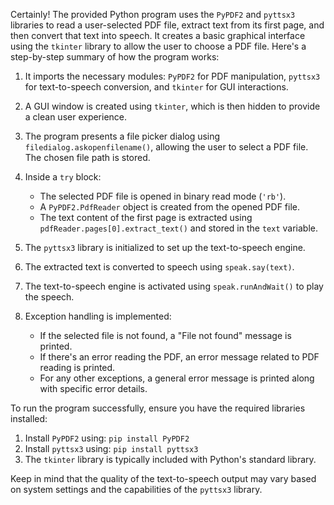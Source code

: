 Certainly! The provided Python program uses the `PyPDF2` and `pyttsx3` libraries to read a user-selected PDF file, extract text from its first page, and then convert that text into speech. It creates a basic graphical interface using the `tkinter` library to allow the user to choose a PDF file. Here's a step-by-step summary of how the program works:

1. It imports the necessary modules: `PyPDF2` for PDF manipulation, `pyttsx3` for text-to-speech conversion, and `tkinter` for GUI interactions.

2. A GUI window is created using `tkinter`, which is then hidden to provide a clean user experience.

3. The program presents a file picker dialog using `filedialog.askopenfilename()`, allowing the user to select a PDF file. The chosen file path is stored.

4. Inside a `try` block:
   - The selected PDF file is opened in binary read mode (`'rb'`).
   - A `PyPDF2.PdfReader` object is created from the opened PDF file.
   - The text content of the first page is extracted using `pdfReader.pages[0].extract_text()` and stored in the `text` variable.

5. The `pyttsx3` library is initialized to set up the text-to-speech engine.

6. The extracted text is converted to speech using `speak.say(text)`.

7. The text-to-speech engine is activated using `speak.runAndWait()` to play the speech.

8. Exception handling is implemented:
   - If the selected file is not found, a "File not found" message is printed.
   - If there's an error reading the PDF, an error message related to PDF reading is printed.
   - For any other exceptions, a general error message is printed along with specific error details.

To run the program successfully, ensure you have the required libraries installed:
1. Install `PyPDF2` using: `pip install PyPDF2`
2. Install `pyttsx3` using: `pip install pyttsx3`
3. The `tkinter` library is typically included with Python's standard library.

Keep in mind that the quality of the text-to-speech output may vary based on system settings and the capabilities of the `pyttsx3` library.

